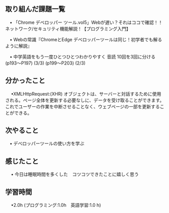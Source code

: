 ## 取り組んだ課題一覧

 　• 「Chrome デベロッパー ツール.vol5」Webが遅い？それはココで確認！！ネットワーク/セキュリティ機能解説！【プログラミング入門】

　• Webの常識『ChromeとEdge デベロッパーツールは同じ！初学者でも解るように解説』

 　• 中学英語をもう一度ひとつひとつわかりやすく 音読 10回を3回に分ける       (p193〜P197)  (3/3) (p199〜P203)  (2/3) 

## 分かったこと

　 •XMLHttpRequest:(XHR) オブジェクトは、サーバーと対話するために使用される。ページ全体を更新する必要なしに、データを受け取ることができます。これでユーザーの作業を中断させることなく、ウェブページの一部を更新することができる。

## 次やること　
           
 　• デベロッパーツールの使い方を学ぶ

## 感じたこと

　 • 今日は睡眠時間を多くした　コツコツできたことに嬉しく思う

## 学習時間

　 •2.0h (プログラミング:1.0h　英語学習:1.0 h)